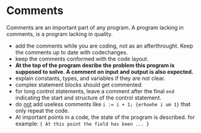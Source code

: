 # Comments

Comments are an important part of any program. A program lacking in comments, is a program lacking in quality.

* add the comments while you are coding, not as an afterthrought. Keep the comments up to date with codechanges.
* keep the comments conformed with the code layout.
* **At the top of the program desribe the problem this program is supposed to solve. A comment on input and output is also expected.**
* explain constants, types, and variables if they are not clear.
* complex statement blocks should get commented.
* for long control statements, leave a comment after the final `end` indicating the start and structure of the control statement.
* do <u>not</u> add useless comments like `i := i + 1; {erhoehe i um 1}` that only repeat the code.
* At important points in a code, the state of the program is described. for example: `{ At this point the field has been ... }`
